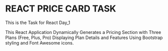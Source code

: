 # REACT PRICE CARD TASK

This is the Task for React Day_1

This React Application Dynamically Generates a Pricing Section with Three Plans (Free, Plus, Pro) Displaying Plan Details and Features Using Bootstrap styling and Font Awesome icons.
